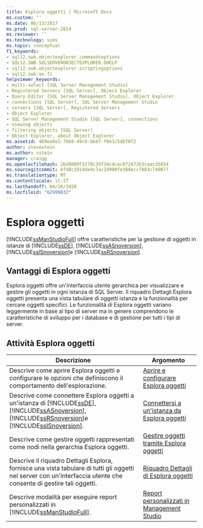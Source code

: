 ```yaml
---
title: Esplora oggetti | Microsoft Docs
ms.custom: ''
ms.date: 06/13/2017
ms.prod: sql-server-2014
ms.reviewer: ''
ms.technology: ssms
ms.topic: conceptual
f1_keywords:
- sql12.swb.objectexplorer.commandsoptions
- SQL12.SWB.SQLSERVEROBJECTEXPLORER.DHELP
- sql12.swb.objectexplorer.scriptingoptions
- sql12.swb.oe.f1
helpviewer_keywords:
- multi-select [SQL Server Management Studio]
- Registered Servers [SQL Server], Object Explorer
- Query Editor [SQL Server Management Studio], Object Explorer
- connections [SQL Server], SQL Server Management Studio
- servers [SQL Server], Registered Servers
- Object Explorer
- SQL Server Management Studio [SQL Server], connections
- viewing objects
- filtering objects [SQL Server]
- Object Explorer, about Object Explorer
ms.assetid: 469ea8e2-79b9-44c8-bb6f-f0e1c5dbf0f2
author: stevestein
ms.author: sstein
manager: craigg
ms.openlocfilehash: 2bd8009f3270c35f34c4cac87247263caac35854
ms.sourcegitcommit: 6fd8c1914de4c7ac24900fe388ecc7883c740077
ms.translationtype: MT
ms.contentlocale: it-IT
ms.lasthandoff: 04/26/2020
ms.locfileid: "62999832"
---
```

# <a name="object-explorer"></a>Esplora oggetti
  [!INCLUDE[ssManStudioFull](../../includes/ssmanstudiofull-md.md)] offre caratteristiche per la gestione di oggetti in istanze di [!INCLUDE[ssDE](../../includes/ssde-md.md)], [!INCLUDE[ssASnoversion](../../includes/ssasnoversion-md.md)], [!INCLUDE[ssISnoversion](../../includes/ssisnoversion-md.md)]e [!INCLUDE[ssRSnoversion](../../includes/ssrsnoversion-md.md)].  
  
## <a name="benefits-of-object-explorer"></a>Vantaggi di Esplora oggetti  
 Esplora oggetti offre un'interfaccia utente gerarchica per visualizzare e gestire gli oggetti in ogni istanza di SQL Server. Il riquadro Dettagli Esplora oggetti presenta una vista tabulare di oggetti istanza e la funzionalità per cercare oggetti specifici. Le funzionalità di Esplora oggetti variano leggermente in base al tipo di server ma in genere comprendono le caratteristiche di sviluppo per i database e di gestione per tutti i tipi di server.  
  
## <a name="object-explorer-tasks"></a>Attività Esplora oggetti  
  
|Descrizione|Argomento|  
|-----------------|-----------|  
|Descrive come aprire Esplora oggetti e configurare le opzioni che definiscono il comportamento dell'esplorazione.|[Aprire e configurare Esplora oggetti](open-and-configure-object-explorer.md)|  
|Descrive come connettere Esplora oggetti a un'istanza di [!INCLUDE[ssDE](../../includes/ssde-md.md)], [!INCLUDE[ssASnoversion](../../includes/ssasnoversion-md.md)], [!INCLUDE[ssRSnoversion](../../includes/ssrsnoversion-md.md)]e [!INCLUDE[ssISnoversion](../../includes/ssisnoversion-md.md)].|[Connettersi a un'istanza da Esplora oggetti](connect-to-an-instance-from-object-explorer.md)|  
|Descrive come gestire oggetti rappresentati come nodi nella gerarchia Esplora oggetti.|[Gestire oggetti tramite Esplora oggetti](manage-objects-by-using-object-explorer.md)|  
|Descrive il riquadro Dettagli Esplora, fornisce una vista tabulare di tutti gli oggetti nel server con un'interfaccia utente che consente di gestire tali oggetti.|[Riquadro Dettagli di Esplora oggetti](object-explorer-details-pane.md)|  
|Descrive modalità per eseguire report personalizzati in [!INCLUDE[ssManStudioFull](../../includes/ssmanstudiofull-md.md)].|[Report personalizzati in Management Studio](custom-reports-in-management-studio.md)|  
  
  
